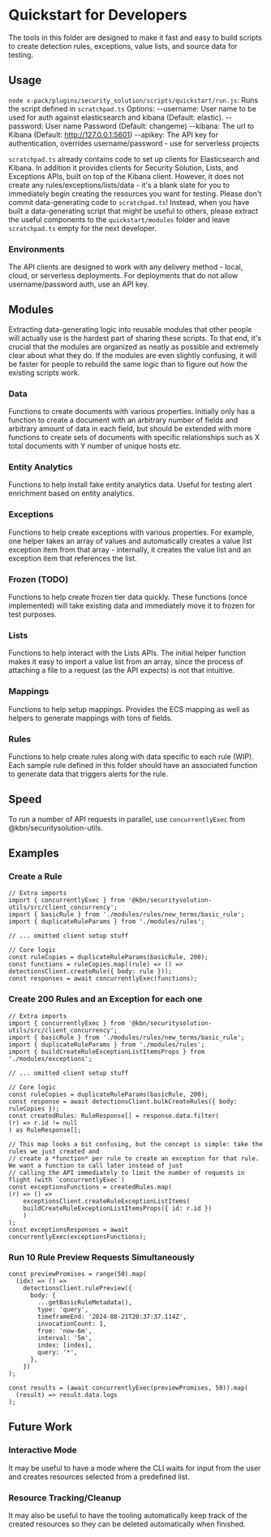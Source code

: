 # Quickstart for Developers

The tools in this folder are designed to make it fast and easy to build scripts to create detection rules, exceptions, value lists, and source data for testing.

## Usage

`node x-pack/plugins/security_solution/scripts/quickstart/run.js`: Runs the script defined in `scratchpad.ts`
Options:
--username: User name to be used for auth against elasticsearch and kibana (Default: elastic).
--password: User name Password (Default: changeme)
--kibana: The url to Kibana (Default: http://127.0.0.1:5601)
--apikey: The API key for authentication, overrides username/password - use for serverless projects

`scratchpad.ts` already contains code to set up clients for Elasticsearch and Kibana. In addition it provides clients for Security Solution, Lists, and Exceptions APIs, built on top of the Kibana client. However, it does not create any rules/exceptions/lists/data - it's a blank slate for you to immediately begin creating the resources you want for testing. Please don't commit data-generating code to `scratchpad.ts`! Instead, when you have built a data-generating script that might be useful to others, please extract the useful components to the `quickstart/modules` folder and leave `scratchpad.ts` empty for the next developer.

### Environments

The API clients are designed to work with any delivery method - local, cloud, or serverless deployments. For deployments that do not allow username/password auth, use an API key.

## Modules

Extracting data-generating logic into reusable modules that other people will actually use is the hardest part of sharing these scripts. To that end, it's crucial that the modules are organized as neatly as possible and extremely clear about what they do. If the modules are even slightly confusing, it will be faster for people to rebuild the same logic than to figure out how the existing scripts work.

### Data

Functions to create documents with various properties. Initially only has a function to create a document with an arbitrary number of fields and arbitrary amount of data in each field, but should be extended with more functions to create sets of documents with specific relationships such as X total documents with Y number of unique hosts etc.

### Entity Analytics

Functions to help install fake entity analytics data. Useful for testing alert enrichment based on entity analytics.

### Exceptions

Functions to help create exceptions with various properties. For example, one helper takes an array of values and automatically creates a value list exception item from that array - internally, it creates the value list and an exception item that references the list.

### Frozen (TODO)

Functions to help create frozen tier data quickly. These functions (once implemented) will take existing data and immediately move it to frozen for test purposes.

### Lists

Functions to help interact with the Lists APIs. The initial helper function makes it easy to import a value list from an array, since the process of attaching a file to a request (as the API expects) is not that intuitive.

### Mappings

Functions to help setup mappings. Provides the ECS mapping as well as helpers to generate mappings with tons of fields.

### Rules

Functions to help create rules along with data specific to each rule (WIP). Each sample rule defined in this folder should have an associated function to generate data that triggers alerts for the rule.

## Speed

To run a number of API requests in parallel, use `concurrentlyExec` from @kbn/securitysolution-utils.

## Examples

### Create a Rule

```
// Extra imports
import { concurrentlyExec } from '@kbn/securitysolution-utils/src/client_concurrency';
import { basicRule } from './modules/rules/new_terms/basic_rule';
import { duplicateRuleParams } from './modules/rules';

// ... omitted client setup stuff

// Core logic
const ruleCopies = duplicateRuleParams(basicRule, 200);
const functions = ruleCopies.map((rule) => () => detectionsClient.createRule({ body: rule }));
const responses = await concurrentlyExec(functions);
```

### Create 200 Rules and an Exception for each one

```
// Extra imports
import { concurrentlyExec } from '@kbn/securitysolution-utils/src/client_concurrency';
import { basicRule } from './modules/rules/new_terms/basic_rule';
import { duplicateRuleParams } from './modules/rules';
import { buildCreateRuleExceptionListItemsProps } from './modules/exceptions';

// ... omitted client setup stuff

// Core logic
const ruleCopies = duplicateRuleParams(basicRule, 200);
const response = await detectionsClient.bulkCreateRules({ body: ruleCopies });
const createdRules: RuleResponse[] = response.data.filter(
(r) => r.id != null
) as RuleResponse[];

// This map looks a bit confusing, but the concept is simple: take the rules we just created and
// create a *function* per rule to create an exception for that rule. We want a function to call later instead of just
// calling the API immediately to limit the number of requests in flight (with `concurrentlyExec`)
const exceptionsFunctions = createdRules.map(
(r) => () =>
    exceptionsClient.createRuleExceptionListItems(
    buildCreateRuleExceptionListItemsProps({ id: r.id })
    )
);
const exceptionsResponses = await concurrentlyExec(exceptionsFunctions);
```

### Run 10 Rule Preview Requests Simultaneously

```
const previewPromises = range(50).map(
  (idx) => () =>
    detectionsClient.rulePreview({
      body: {
        ...getBasicRuleMetadata(),
        type: 'query',
        timeframeEnd: '2024-08-21T20:37:37.114Z',
        invocationCount: 1,
        from: 'now-6m',
        interval: '5m',
        index: [index],
        query: '*',
      },
    })
);

const results = (await concurrentlyExec(previewPromises, 50)).map(
  (result) => result.data.logs
);
```

## Future Work

### Interactive Mode

It may be useful to have a mode where the CLI waits for input from the user and creates resources selected from a predefined list.

### Resource Tracking/Cleanup

It may also be useful to have the tooling automatically keep track of the created resources so they can be deleted automatically when finished.
